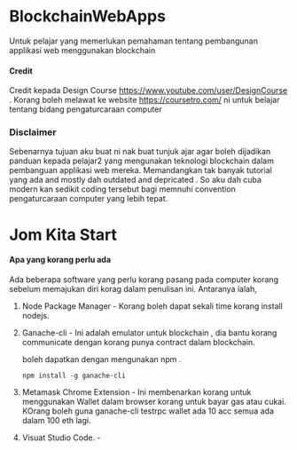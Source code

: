 # BlockchainWebApps
 Untuk pelajar yang memerlukan pemahaman tentang pembangunan applikasi web menggunakan blockchain
 
#### Credit

Credit kepada Design Course  https://www.youtube.com/user/DesignCourse . Korang boleh melawat ke website 
https://coursetro.com/ ni untuk belajar tentang bidang pengaturcaraan computer

### Disclaimer

Sebenarnya tujuan aku buat ni nak buat tunjuk ajar agar boleh dijadikan panduan kepada pelajar2 yang mengunakan teknologi blockchain dalam pembanguan applikasi web mereka. Memandangkan tak banyak tutorial yang ada and mostly dah outdated and depricated . So aku dah cuba modern kan sedikit coding tersebut bagi memnuhi convention pengaturcaraan computer yang lebih tepat.

# Jom Kita Start 

#### Apa yang korang perlu ada

Ada beberapa software yang perlu korang pasang pada computer korang sebelum memajukan diri korag dalam penulisan ini. Antaranya ialah,

1. Node Package Manager - Korang boleh dapat sekali time korang install nodejs.
2. Ganache-cli - Ini adalah emulator untuk blockchain , dia bantu korang communicate dengan korang punya   contract dalam blockchain.

   boleh dapatkan dengan mengunakan npm .

   ```npm install -g ganache-cli```
   
3. Metamask Chrome Extension - Ini membenarkan korang untuk menggunakan Wallet dalam browser korang      untuk bayar gas atau cukai. KOrang boleh guna ganache-cli testrpc wallet ada 10 acc semua ada dalam 100 eth lagi.
4. Visuat Studio Code. - 
